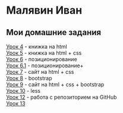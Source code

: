 # Малявин Иван
## Мои домашние задания

[Урок 4](адрес "Описание") - книжка на html  
[Урок 5](адрес "Описание") - книжка на html + css  
[Урок 6](адрес "Описание") - позиционирование  
[Урок 6.1](адрес "Описание") - позиционирование+  
[Урок 7](адрес "Описание") - сайт на html + css  
[Урок 8](адрес "Описание") - bootstrap  
[Урок 9](адрес "Описание") - сайт на html + css + bootstrap  
[Урок 10](skaramush01.github.io/lesson_10/ "Описание") - less  
[Урок 12](адрес "Описание") - работа с репозиторием на GitHub  
[Урок 13](адрес "Описание")  
